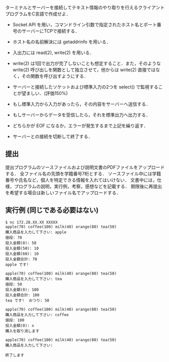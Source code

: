 ターミナルとサーバーを接続してテキスト情報のやり取りを行えるクライアントプログラムをC言語で作成せよ．

* Socket API を用い，コマンドライン引数で指定されたホスト名とポート番号のサーバーにTCPで接続する．
* ホスト名の名前解決には getaddrinfo を用いる．
* 入出力には read(2), write(2) を用いる．
* write(2) は1回で出力が完了しないことも想定すること．また，そのような write(2) 呼び出しを関数として独立させて，他からは write(2) 直接ではなく，その関数を呼び出すようにする．
 
* サーバーと接続したソケットおよび標準入力の2つを select() で監視することが望ましい．(評価150%)
* もし標準入力から入力があったら，その内容をサーバーへ送信する．
* もしサーバーからデータを受信したら，それを標準出力へ出力する．
* どちらかが EOF になるか，エラーが発生するまで上記を繰り返す．
* サーバーとの接続を切断して終了する．

## 提出
提出プログラムのソースファイルおよび説明文書のPDFファイルをアップロードする．
全ファイル名の先頭を学籍番号7桁とする．
ソースファイル中には学籍番号や氏名など，個人を特定できる情報を入れてはいけない．
文書中には，仕様，プログラムの説明，実行例，考察，感想などを記載する．
期限後に再提出を希望する場合は新しいファイル名でアップロードする．


## 実行例 (同じである必要はない)
```
$ nc 172.28.XX.XX XXXXX
apple(70) coffee(100) milk(40) orange(80) tea(50)
購入商品を入力して下さい: apple
値段: 70
投入金額(0): 50
投入金額(50): 10
投入金額(60): 10
投入金額合計: 70
apple です!

apple(70) coffee(100) milk(40) orange(80) tea(50)
購入商品を入力して下さい: tea
値段: 50
投入金額(0): 100
投入金額合計: 100
tea です!  おつり: 50

apple(70) coffee(100) milk(40) orange(80) tea(50)
購入商品を入力して下さい: coffee
値段: 100
投入金額(0): x
購入を取り消します

apple(70) coffee(100) milk(40) orange(80) tea(50)
購入商品を入力して下さい:

終了します
```
